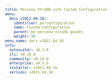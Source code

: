 ```yaml
---
title: Percona XtraDB with Custom Configuration
menu:
  docs_v2021.04.16:
    identifier: px-configuration
    name: Custom Configuration
    parent: px-percona-xtradb-guides
    weight: 30
menu_name: docs_v2021.04.16
info:
  autoscaler: v0.3.0
  cli: v0.18.0
  community: v0.18.0
  enterprise: v0.5.0
  installer: v2021.04.16
  version: v2021.04.16
---
```


